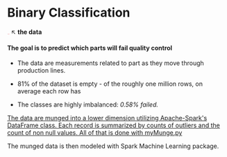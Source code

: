# __Binary Classification__

[<img src="img/logo.png" style="width: 5px;"/>](https://www.kaggle.com/c/bosch-production-line-performance/data) ↖  __the data__

#### The goal is to predict which parts will fail quality control
- The data are measurements related to part as they move through production lines.

- 81% of the dataset is empty - of the roughly one million rows, on average each row has 
- The classes are highly imbalanced: *0.58% failed.*

[The data are munged into a lower dimension utilizing Apache-Spark's DataFrame class. Each record is summarized by counts of outliers and the count of non null values. All of that is done with myMunge.py](myMunge.py)


The munged data is then modeled with Spark Machine Learning package.
